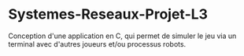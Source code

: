 # Systemes-Reseaux-Projet-L3
Conception d'une application en C, qui permet de simuler le jeu via un terminal avec d'autres joueurs et/ou processus robots.
